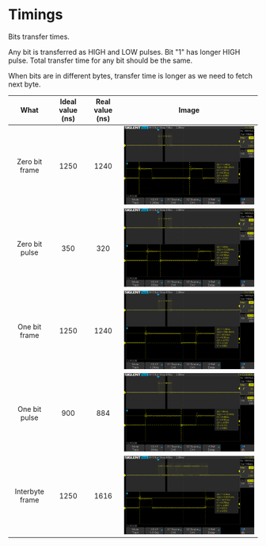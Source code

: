 # Timings

Bits transfer times.

Any bit is transferred as HIGH and LOW pulses. Bit "1" has longer HIGH
pulse. Total transfer time for any bit should be the same.

When bits are in different bytes, transfer time is longer as we need
to fetch next byte.

|     What      | Ideal value (ns) | Real value (ns) | Image |
:--------------:|:----------------:|:---------------:|:------:
Zero bit frame  | 1250             |  1240           | ![Zero bit frame](0.%20Frame.png)
Zero bit pulse  | 350              |  320            | ![Zero bit pulse](0.%20Pulse.png)
One bit frame   | 1250             |  1240           | ![One bit frame](1.%20Frame.png)
One bit pulse   | 900              |  884            | ![One bit pulse](1.%20Pulse.png)
Interbyte frame | 1250             |  1616           | ![Interbyte frame](Interbyte%20frame.png)
